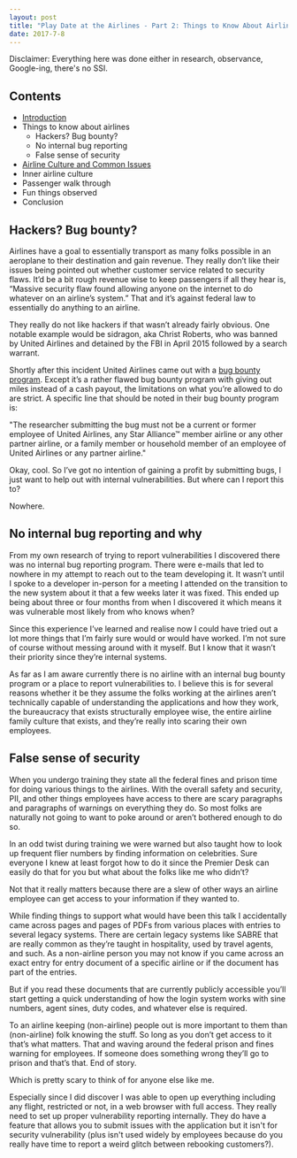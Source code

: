 ```yaml
---
layout: post
title: "Play Date at the Airlines - Part 2: Things to Know About Airlines"
date: 2017-7-8
---
```


Disclaimer: Everything here was done either in research, observance, Google-ing, there's no SSI.

## Contents

* [Introduction](https://avizc.github.io/2017/07/08/play-date-at-airlines-part-1.html)
* Things to know about airlines
    * Hackers? Bug bounty?
    * No internal bug reporting
    * False sense of security
* [Airline Culture and Common Issues](https://avizc.github.io/2017/07/08/play-date-at-airlines-part-3.html)
* Inner airline culture
* Passenger walk through
* Fun things observed
* Conclusion

## Hackers? Bug bounty?

Airlines have a goal to essentially transport as many folks possible in an aeroplane to their destination and gain revenue. They really don’t like their issues being pointed out whether customer service related to security flaws. It’d be a bit rough revenue wise to keep passengers if all they hear is, “Massive security flaw found allowing anyone on the internet to do whatever on an airline’s system.” That and it’s against federal law to essentially do anything to an airline.

They really do not like hackers if that wasn’t already fairly obvious. One notable example would be sidragon, aka Christ Roberts, who was banned by United Airlines and detained by the FBI in April 2015 followed by a search warrant.

Shortly after this incident United Airlines came out with a [bug bounty program](https://www.united.com/web/en-US/content/Contact/bugbounty.aspx). Except it’s a rather flawed bug bounty program with giving out miles instead of a cash payout, the limitations on what you’re allowed to do are strict. A specific line that should be noted in their bug bounty program is:

"The researcher submitting the bug must not be a current or former employee of United Airlines, any Star Alliance™ member airline or any other partner airline, or a family member or household member of an employee of United Airlines or any partner airline."

Okay, cool. So I’ve got no intention of gaining a profit by submitting bugs, I just want to help out with internal vulnerabilities. But where can I report this to?

Nowhere.

## No internal bug reporting and why

From my own research of trying to report vulnerabilities I discovered there was no internal bug reporting program. There were e-mails that led to nowhere in my attempt to reach out to the team developing it. It wasn’t until I spoke to a developer in-person for a meeting I attended on the transition to the new system about it that a few weeks later it was fixed. This ended up being about three or four months from when I discovered it which means it was vulnerable most likely from who knows when?

Since this experience I’ve learned and realise now I could have tried out a lot more things that I’m fairly sure would or would have worked. I’m not sure of course without messing around with it myself. But I know that it wasn’t their priority since they’re internal systems.

As far as I am aware currently there is no airline with an internal bug bounty program or a place to report vulnerabilities to. I believe this is for several reasons whether it be they assume the folks working at the airlines aren’t technically capable of understanding the applications and how they work, the bureaucracy that exists structurally employee wise, the entire airline family culture that exists, and they’re really into scaring their own employees.

## False sense of security

When you undergo training they state all the federal fines and prison time for doing various things to the airlines. With the overall safety and security, PII, and other things employees have access to there are scary paragraphs and paragraphs of warnings on everything they do. So most folks are naturally not going to want to poke around or aren’t bothered enough to do so.

In an odd twist during training we were warned but also taught how to look up frequent flier numbers by finding information on celebrities. Sure everyone I knew at least forgot how to do it since the Premier Desk can easily do that for you but what about the folks like me who didn’t?

Not that it really matters because there are a slew of other ways an airline employee can get access to your information if they wanted to.

While finding things to support what would have been this talk I accidentally came across pages and pages of PDFs from various places with entries to several legacy systems. There are certain legacy systems like SABRE that are really common as they’re taught in hospitality, used by travel agents, and such. As a non-airline person you may not know if you came across an exact entry for entry document of a specific airline or if the document has part of the entries.

But if you read these documents that are currently publicly accessible you’ll start getting a quick understanding of how the login system works with sine numbers, agent sines, duty codes, and whatever else is required.

To an airline keeping (non-airline) people out is more important to them than (non-airline) folk knowing the stuff. So long as you don’t get access to it that’s what matters. That and waving around the federal prison and fines warning for employees. If someone does something wrong they’ll go to prison and that’s that. End of story.

Which is pretty scary to think of for anyone else like me.

Especially since I did discover I was able to open up everything including any flight, restricted or not, in a web browser with full access. They really need to set up proper vulnerability reporting internally. They do have a feature that allows you to submit issues with the application but it isn't for security vulnerability (plus isn't used widely by employees because do you really have time to report a weird glitch between rebooking customers?).
